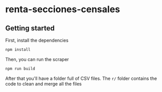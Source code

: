 # renta-secciones-censales

## Getting started
First, install the dependencies

```bash
npm install
```

Then, you can run the scraper

```bash
npm run build
```

After that you'll have a folder full of CSV files. The `r/` folder contains the code to clean and merge all the files